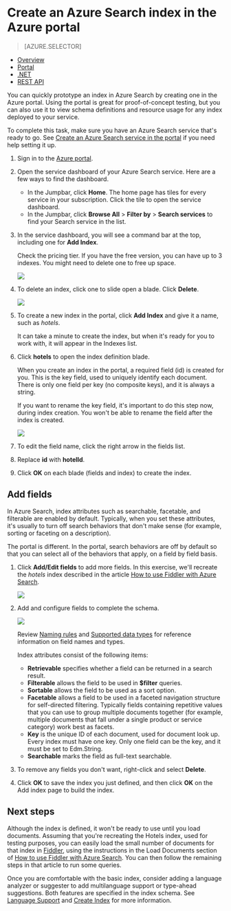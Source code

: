 <properties
	pageTitle="Create an Azure Search index in the portal | Microsoft Azure | Hosted cloud search service"
	description="Add an index to Azure Search, a cloud hosted search service, by filling in field definitions in the Azure portal."
	services="search"
	documentationCenter=""
	authors="HeidiSteen"
	manager="mblythe"
	editor=""
    tags="azure-portal"/>

<tags
	ms.service="search"
	ms.devlang="na"
	ms.workload="search"
	ms.topic="get-started-article"
	ms.tgt_pltfrm="na"
	ms.date="11/04/2015"
	ms.author="heidist"/>

# Create an Azure Search index in the Azure portal
> [AZURE.SELECTOR]
- [Overview](search-what-is-an-index.md)
- [Portal](search-create-index-portal.md)
- [.NET](search-create-index-dotnet.md)
- [REST API](search-create-index-rest-api.md)

You can quickly prototype an index in Azure Search by creating one in the Azure portal. Using the portal is great for proof-of-concept testing, but you can also use it to view schema definitions and resource usage for any index deployed to your service.

To complete this task, make sure you have an Azure Search service that's ready to go. See [Create an Azure Search service in the portal](search-create-service-portal.md) if you need help setting it up.

1. Sign in to the [Azure portal](https://portal.azure.com).

2. Open the service dashboard of your Azure Search service. Here are a few ways to find the dashboard.
	- In the Jumpbar, click **Home**. The home page has tiles for every service in your subscription. Click the tile to open the service dashboard.
	- In the Jumpbar, click **Browse All** > **Filter by** > **Search services** to find your Search service in the list.

3. In the service dashboard, you will see a command bar at the top, including one for **Add Index**.

	Check the pricing tier. If you have the free version, you can have up to 3 indexes. You might need to delete one to free up space.

     ![][1]

4. To delete an index, click one to slide open a blade. Click **Delete**.

     ![][2]

5. To create a new index in the portal, click **Add Index** and give it a name, such as *hotels*.

	It can take a minute to create the index, but when it's ready for you to work with, it will appear in the Indexes list.

6. Click **hotels** to open the index definition blade.

	When you create an index in the portal, a required field (id) is created for you. This is the key field, used to uniquely identify each document. There is only one field per key (no composite keys), and it is always a string.

	If you want to rename the key field, it's important to do this step now, during index creation. You won't be able to rename the field after the index is created.

	![][3]

7. To edit the field name, click the right arrow in the fields list.

8. Replace **id** with **hotelId**.

9. Click **OK** on each blade (fields and index) to create the index.

## Add fields

In Azure Search, index attributes such as searchable, facetable, and filterable are enabled by default. Typically, when you set these attributes, it's usually to turn off search behaviors that don't make sense (for example, sorting or faceting on a description).

The portal is different. In the portal, search behaviors are off by default so that you can select all of the behaviors that apply, on a field by field basis.

1. Click **Add/Edit fields** to add more fields. In this exercise, we'll recreate the *hotels* index described in the article [How to use Fiddler with Azure Search](search-fiddler.md).

	![][4]

2. Add and configure fields to complete the schema.

	![][5]

	Review [Naming rules](https://msdn.microsoft.com/library/azure/dn857353.aspx) and [Supported data types](https://msdn.microsoft.com/library/azure/dn798938.aspx) for reference information on field names and types.

    Index attributes consist of the following items:

	- **Retrievable** specifies whether a field can be returned in a search result.
	- **Filterable** allows the field to be used in **$filter** queries.
	- **Sortable** allows the field to be used as a sort option.
	- **Facetable** allows a field to be used in a faceted navigation structure for self-directed filtering. Typically fields containing repetitive values that you can use to group multiple documents together (for example, multiple documents that fall under a single product or service category) work best as facets.
	- **Key** is the unique ID of each document, used for document look up. Every index must have one key. Only one field can be the key, and it must be set to Edm.String.
	- **Searchable** marks the field as full-text searchable.

3. To remove any fields you don't want, right-click and select **Delete**.

4. Click **OK** to save the index you just defined, and then click **OK** on the Add index page to build the index.


## Next steps

Although the index is defined, it won't be ready to use until you load documents. Assuming that you're recreating the Hotels index, used for testing purposes, you can easily load the small number of documents for that index in [Fiddler](search-fiddler.md), using the instructions in the Load Documents section of [How to use Fiddler with Azure Search](search-fiddler.md). You can then follow the remaining steps in that article to run some queries.

Once you are comfortable with the basic index, consider adding a language analyzer or suggester to add multilanguage support or type-ahead suggestions. Both features are specified in the index schema. See [Language Support](https://msdn.microsoft.com/elibrary/azure/dn879793.aspx) and [Create Index](https://msdn.microsoft.com/library/azure/dn798941.aspx) for more information.

<!--Image references-->
[1]: ./media/search-create-index-portal/AzureSearch-PortalIndex-1.PNG
[2]: ./media/search-create-index-portal/AzureSearch-PortalIndex-2.PNG
[3]: ./media/search-create-index-portal/AzureSearch-PortalIndex-3.PNG
[4]: ./media/search-create-index-portal/AzureSearch-PortalIndex-4.PNG
[5]: ./media/search-create-index-portal/AzureSearch-PortalIndex-5.PNG
